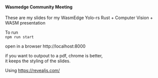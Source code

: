 #### Wasmedge Community Meeting 

These are my slides for my WasmEdge Yolo-rs Rust + Computer Vision + WASM presentation  

To run  
`npm run start`  

open in a browser
http://localhost:8000  


if you want to outpout to a pdf, chrome is better,   
it keeps the styling of the slides.  

Using https://revealjs.com/  